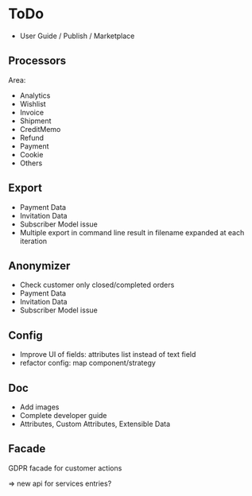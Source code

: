 # ToDo

- User Guide / Publish / Marketplace

## Processors

Area:

- Analytics
- Wishlist
- Invoice
- Shipment
- CreditMemo
- Refund
- Payment
- Cookie
- Others

## Export

- Payment Data
- Invitation Data
- Subscriber Model issue
- Multiple export in command line result in filename expanded at each iteration

## Anonymizer

- Check customer only closed/completed orders 
- Payment Data
- Invitation Data
- Subscriber Model issue

## Config

- Improve UI of fields: attributes list instead of text field
- refactor config: map component/strategy

## Doc

- Add images
- Complete developer guide
- Attributes, Custom Attributes, Extensible Data 

## Facade

GDPR facade for customer actions

=> new api for services entries?
